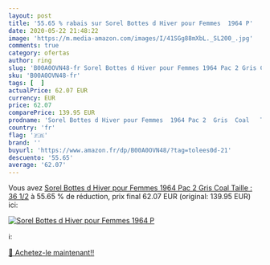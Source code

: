 ```yaml
---
layout: post
title: '55.65 % rabais sur Sorel Bottes d Hiver pour Femmes  1964 P'
date: 2020-05-22 21:48:22
image: 'https://m.media-amazon.com/images/I/41SGg88mXbL._SL200_.jpg'
comments: true
category: ofertas
author: ring
slug: 'B00A0OVN48-fr Sorel Bottes d Hiver pour Femmes 1964 Pac 2 Gris Coal...'
sku: 'B00A0OVN48-fr'
tags: [  ]
actualPrice: 62.07 EUR
currency: EUR
price: 62.07
comparePrice: 139.95 EUR
prodname: 'Sorel Bottes d Hiver pour Femmes  1964 Pac 2  Gris  Coal   Taille : 36 1/2'
country: 'fr'
flag: '🇫🇷'
brand: ''
buyurl: 'https://www.amazon.fr/dp/B00A0OVN48/?tag=tolees0d-21'
descuento: '55.65'
average: '62.07'
---
```


Vous avez [Sorel Bottes d Hiver pour Femmes  1964 Pac 2  Gris  Coal   Taille : 36 1/2](https://www.amazon.fr/dp/B00A0OVN48/?tag=tolees0d-21)  à  55.65 % de réduction, prix final  62.07 EUR (original: 139.95 EUR) ici:

[![Sorel Bottes d Hiver pour Femmes  1964 P](https://m.media-amazon.com/images/I/41SGg88mXbL._SL200_.jpg)](https://www.amazon.fr/dp/B00A0OVN48/?tag=tolees0d-21)

ℹ️:


[🛒 Achetez-le maintenant!!](https://www.amazon.fr/dp/B00A0OVN48/?tag=tolees0d-21)
